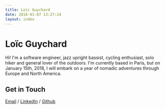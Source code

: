 ```yaml
---
title: Loïc Guychard
date: 2018-01-07 13:27:24
layout: index
---
```


# Loïc Guychard

Hi! I'm a software engineer, jazz upright bassist, cycling enthusiast, solo hiker and general lover of the outdoors. I'm currently based in Paris, but on January 15th, 2018, I will embark on a year of nomadic adventures through Europe and North America.

## Get in Touch

[Email](mailto:l.guychard@gmail.com) / [LinkedIn](https://www.linkedin.com/in/loïc-guychard-749b8152) / [Github](https://github.com/lguychard)
